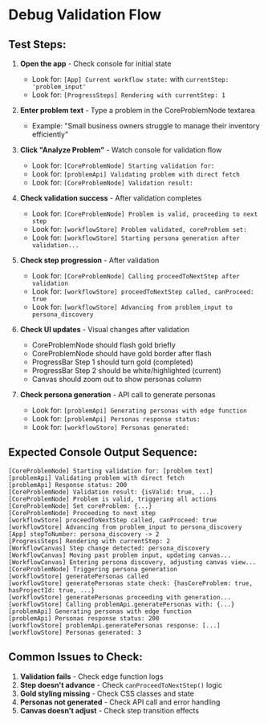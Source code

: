 # Debug Validation Flow

## Test Steps:

1. **Open the app** - Check console for initial state
   - Look for: `[App] Current workflow state:` with `currentStep: 'problem_input'`
   - Look for: `[ProgressSteps] Rendering with currentStep: 1`

2. **Enter problem text** - Type a problem in the CoreProblemNode textarea
   - Example: "Small business owners struggle to manage their inventory efficiently"

3. **Click "Analyze Problem"** - Watch console for validation flow
   - Look for: `[CoreProblemNode] Starting validation for:`
   - Look for: `[problemApi] Validating problem with direct fetch`
   - Look for: `[CoreProblemNode] Validation result:`

4. **Check validation success** - After validation completes
   - Look for: `[CoreProblemNode] Problem is valid, proceeding to next step`
   - Look for: `[workflowStore] Problem validated, coreProblem set:`
   - Look for: `[workflowStore] Starting persona generation after validation...`

5. **Check step progression** - After validation
   - Look for: `[CoreProblemNode] Calling proceedToNextStep after validation`
   - Look for: `[workflowStore] proceedToNextStep called, canProceed: true`
   - Look for: `[workflowStore] Advancing from problem_input to persona_discovery`

6. **Check UI updates** - Visual changes after validation
   - CoreProblemNode should flash gold briefly
   - CoreProblemNode should have gold border after flash
   - ProgressBar Step 1 should turn gold (completed)
   - ProgressBar Step 2 should be white/highlighted (current)
   - Canvas should zoom out to show personas column

7. **Check persona generation** - API call to generate personas
   - Look for: `[problemApi] Generating personas with edge function`
   - Look for: `[problemApi] Personas response status:`
   - Look for: `[workflowStore] Personas generated:`

## Expected Console Output Sequence:

```
[CoreProblemNode] Starting validation for: [problem text]
[problemApi] Validating problem with direct fetch
[problemApi] Response status: 200
[CoreProblemNode] Validation result: {isValid: true, ...}
[CoreProblemNode] Problem is valid, triggering all actions
[CoreProblemNode] Set coreProblem: {...}
[CoreProblemNode] Proceeding to next step
[workflowStore] proceedToNextStep called, canProceed: true
[workflowStore] Advancing from problem_input to persona_discovery
[App] stepToNumber: persona_discovery -> 2
[ProgressSteps] Rendering with currentStep: 2
[WorkflowCanvas] Step change detected: persona_discovery
[WorkflowCanvas] Moving past problem input, updating canvas...
[WorkflowCanvas] Entering persona discovery, adjusting canvas view...
[CoreProblemNode] Triggering persona generation
[workflowStore] generatePersonas called
[workflowStore] generatePersonas state check: {hasCoreProblem: true, hasProjectId: true, ...}
[workflowStore] generatePersonas proceeding with generation...
[workflowStore] Calling problemApi.generatePersonas with: {...}
[problemApi] Generating personas with edge function
[problemApi] Personas response status: 200
[workflowStore] problemApi.generatePersonas response: [...]
[workflowStore] Personas generated: 3
```

## Common Issues to Check:

1. **Validation fails** - Check edge function logs
2. **Step doesn't advance** - Check `canProceedToNextStep()` logic
3. **Gold styling missing** - Check CSS classes and state
4. **Personas not generated** - Check API call and error handling
5. **Canvas doesn't adjust** - Check step transition effects 
